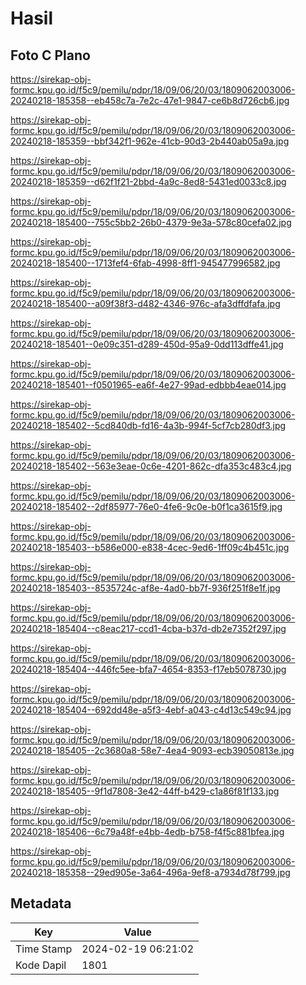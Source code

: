 # Hasil

## Foto C Plano

https://sirekap-obj-formc.kpu.go.id/f5c9/pemilu/pdpr/18/09/06/20/03/1809062003006-20240218-185358--eb458c7a-7e2c-47e1-9847-ce6b8d726cb6.jpg

https://sirekap-obj-formc.kpu.go.id/f5c9/pemilu/pdpr/18/09/06/20/03/1809062003006-20240218-185359--bbf342f1-962e-41cb-90d3-2b440ab05a9a.jpg

https://sirekap-obj-formc.kpu.go.id/f5c9/pemilu/pdpr/18/09/06/20/03/1809062003006-20240218-185359--d62f1f21-2bbd-4a9c-8ed8-5431ed0033c8.jpg

https://sirekap-obj-formc.kpu.go.id/f5c9/pemilu/pdpr/18/09/06/20/03/1809062003006-20240218-185400--755c5bb2-26b0-4379-9e3a-578c80cefa02.jpg

https://sirekap-obj-formc.kpu.go.id/f5c9/pemilu/pdpr/18/09/06/20/03/1809062003006-20240218-185400--1713fef4-6fab-4998-8ff1-945477996582.jpg

https://sirekap-obj-formc.kpu.go.id/f5c9/pemilu/pdpr/18/09/06/20/03/1809062003006-20240218-185400--a09f38f3-d482-4346-976c-afa3dffdfafa.jpg

https://sirekap-obj-formc.kpu.go.id/f5c9/pemilu/pdpr/18/09/06/20/03/1809062003006-20240218-185401--0e09c351-d289-450d-95a9-0dd113dffe41.jpg

https://sirekap-obj-formc.kpu.go.id/f5c9/pemilu/pdpr/18/09/06/20/03/1809062003006-20240218-185401--f0501965-ea6f-4e27-99ad-edbbb4eae014.jpg

https://sirekap-obj-formc.kpu.go.id/f5c9/pemilu/pdpr/18/09/06/20/03/1809062003006-20240218-185402--5cd840db-fd16-4a3b-994f-5cf7cb280df3.jpg

https://sirekap-obj-formc.kpu.go.id/f5c9/pemilu/pdpr/18/09/06/20/03/1809062003006-20240218-185402--563e3eae-0c6e-4201-862c-dfa353c483c4.jpg

https://sirekap-obj-formc.kpu.go.id/f5c9/pemilu/pdpr/18/09/06/20/03/1809062003006-20240218-185402--2df85977-76e0-4fe6-9c0e-b0f1ca3615f9.jpg

https://sirekap-obj-formc.kpu.go.id/f5c9/pemilu/pdpr/18/09/06/20/03/1809062003006-20240218-185403--b586e000-e838-4cec-9ed6-1ff09c4b451c.jpg

https://sirekap-obj-formc.kpu.go.id/f5c9/pemilu/pdpr/18/09/06/20/03/1809062003006-20240218-185403--8535724c-af8e-4ad0-bb7f-936f251f8e1f.jpg

https://sirekap-obj-formc.kpu.go.id/f5c9/pemilu/pdpr/18/09/06/20/03/1809062003006-20240218-185404--c8eac217-ccd1-4cba-b37d-db2e7352f297.jpg

https://sirekap-obj-formc.kpu.go.id/f5c9/pemilu/pdpr/18/09/06/20/03/1809062003006-20240218-185404--446fc5ee-bfa7-4654-8353-f17eb5078730.jpg

https://sirekap-obj-formc.kpu.go.id/f5c9/pemilu/pdpr/18/09/06/20/03/1809062003006-20240218-185404--692dd48e-a5f3-4ebf-a043-c4d13c549c94.jpg

https://sirekap-obj-formc.kpu.go.id/f5c9/pemilu/pdpr/18/09/06/20/03/1809062003006-20240218-185405--2c3680a8-58e7-4ea4-9093-ecb39050813e.jpg

https://sirekap-obj-formc.kpu.go.id/f5c9/pemilu/pdpr/18/09/06/20/03/1809062003006-20240218-185405--9f1d7808-3e42-44ff-b429-c1a86f81f133.jpg

https://sirekap-obj-formc.kpu.go.id/f5c9/pemilu/pdpr/18/09/06/20/03/1809062003006-20240218-185406--6c79a48f-e4bb-4edb-b758-f4f5c881bfea.jpg

https://sirekap-obj-formc.kpu.go.id/f5c9/pemilu/pdpr/18/09/06/20/03/1809062003006-20240218-185358--29ed905e-3a64-496a-9ef8-a7934d78f799.jpg


## Metadata

| Key        | Value               |
| ---------- | ------------------- |
| Time Stamp | 2024-02-19 06:21:02 |
| Kode Dapil | 1801                |



